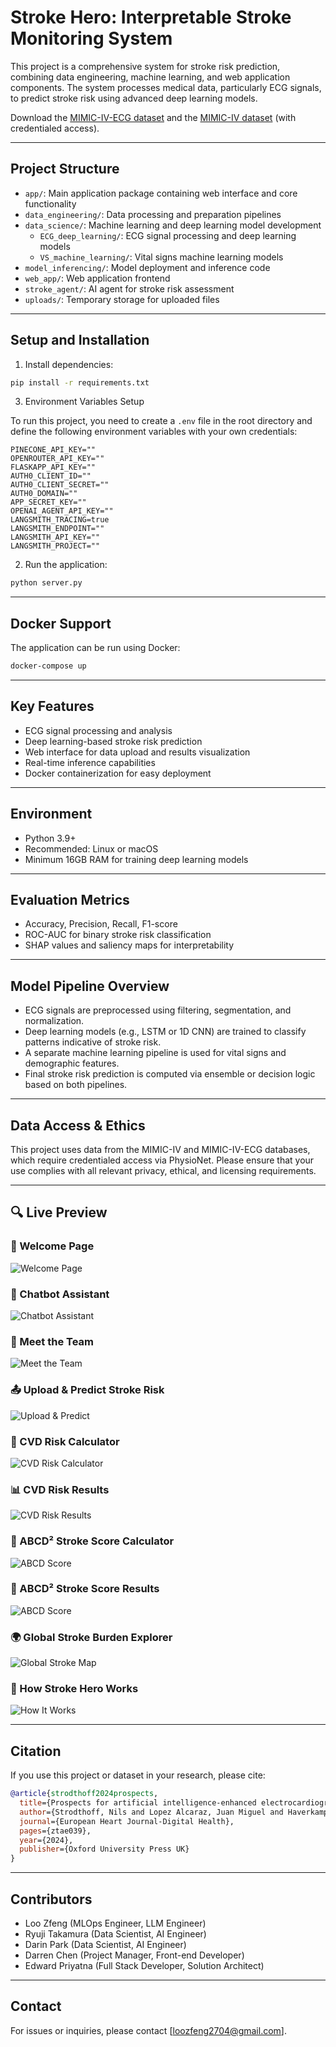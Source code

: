 # Stroke Hero: Interpretable Stroke Monitoring System

This project is a comprehensive system for stroke risk prediction, combining data engineering, machine learning, and web application components. The system processes medical data, particularly ECG signals, to predict stroke risk using advanced deep learning models.

Download the [MIMIC-IV-ECG dataset](https://physionet.org/content/mimic-iv-ecg/1.0/) and the [MIMIC-IV dataset](https://physionet.org/content/mimiciv/2.2/) (with credentialed access).

---

## Project Structure

- `app/`: Main application package containing web interface and core functionality  
- `data_engineering/`: Data processing and preparation pipelines  
- `data_science/`: Machine learning and deep learning model development  
  - `ECG_deep_learning/`: ECG signal processing and deep learning models  
  - `VS_machine_learning/`: Vital signs machine learning models  
- `model_inferencing/`: Model deployment and inference code  
- `web_app/`: Web application frontend  
- `stroke_agent/`: AI agent for stroke risk assessment  
- `uploads/`: Temporary storage for uploaded files  

---

## Setup and Installation

1. Install dependencies:
```bash
pip install -r requirements.txt
````

3. Environment Variables Setup

To run this project, you need to create a `.env` file in the root directory and define the following environment variables with your own credentials:

```env
PINECONE_API_KEY=""
OPENROUTER_API_KEY=""
FLASKAPP_API_KEY=""
AUTH0_CLIENT_ID=""
AUTH0_CLIENT_SECRET=""
AUTH0_DOMAIN=""
APP_SECRET_KEY=""
OPENAI_AGENT_API_KEY=""
LANGSMITH_TRACING=true
LANGSMITH_ENDPOINT=""
LANGSMITH_API_KEY=""
LANGSMITH_PROJECT=""
```

2. Run the application:

```bash
python server.py
```

---

## Docker Support

The application can be run using Docker:

```bash
docker-compose up
```

---

## Key Features

* ECG signal processing and analysis
* Deep learning-based stroke risk prediction
* Web interface for data upload and results visualization
* Real-time inference capabilities
* Docker containerization for easy deployment

---

## Environment

* Python 3.9+
* Recommended: Linux or macOS
* Minimum 16GB RAM for training deep learning models

---

## Evaluation Metrics

* Accuracy, Precision, Recall, F1-score
* ROC-AUC for binary stroke risk classification
* SHAP values and saliency maps for interpretability

---

## Model Pipeline Overview

* ECG signals are preprocessed using filtering, segmentation, and normalization.
* Deep learning models (e.g., LSTM or 1D CNN) are trained to classify patterns indicative of stroke risk.
* A separate machine learning pipeline is used for vital signs and demographic features.
* Final stroke risk prediction is computed via ensemble or decision logic based on both pipelines.

---

## Data Access & Ethics

This project uses data from the MIMIC-IV and MIMIC-IV-ECG databases, which require credentialed access via PhysioNet. Please ensure that your use complies with all relevant privacy, ethical, and licensing requirements.

---

## 🔍 Live Preview

### 🔵 Welcome Page
![Welcome Page](./app/web_screenshots/welcome.png)

### 🤖 Chatbot Assistant
![Chatbot Assistant](./app/web_screenshots/chatbot.png)

### 👥 Meet the Team
![Meet the Team](./app/web_screenshots/meet_the_team.png)

### 📤 Upload & Predict Stroke Risk
![Upload & Predict](./app/web_screenshots/batch_prediction.png)

### 🧠 CVD Risk Calculator
![CVD Risk Calculator](./app/web_screenshots/cvd_risk.png)

### 📊 CVD Risk Results
![CVD Risk Results](./app/web_screenshots/cvd_results.png)

### 🧮 ABCD² Stroke Score Calculator
![ABCD Score](./app/web_screenshots/tia_risk.png)

### 🧮 ABCD² Stroke Score Results
![ABCD Score](./app/web_screenshots/tia_results.png)

### 🌍 Global Stroke Burden Explorer
![Global Stroke Map](./app/web_screenshots/stroke_burden.png)

### 🧬 How Stroke Hero Works
![How It Works](./app/web_screenshots/how_stroke_works.png)

---

## Citation

If you use this project or dataset in your research, please cite:

```bibtex
@article{strodthoff2024prospects,
  title={Prospects for artificial intelligence-enhanced electrocardiogram as a unified screening tool for cardiac and non-cardiac conditions: an explorative study in emergency care},
  author={Strodthoff, Nils and Lopez Alcaraz, Juan Miguel and Haverkamp, Wilhelm},
  journal={European Heart Journal-Digital Health},
  pages={ztae039},
  year={2024},
  publisher={Oxford University Press UK}
}
```

---

## Contributors

* Loo Zfeng (MLOps Engineer, LLM Engineer)
* Ryuji Takamura (Data Scientist, AI Engineer)
* Darin Park (Data Scientist, AI Engineer)
* Darren Chen (Project Manager, Front-end Developer)
* Edward Priyatna (Full Stack Developer, Solution Architect)

---

## Contact

For issues or inquiries, please contact \[[loozfeng2704@gmail.com](mailto:loozfeng2704@gmail.com)].

